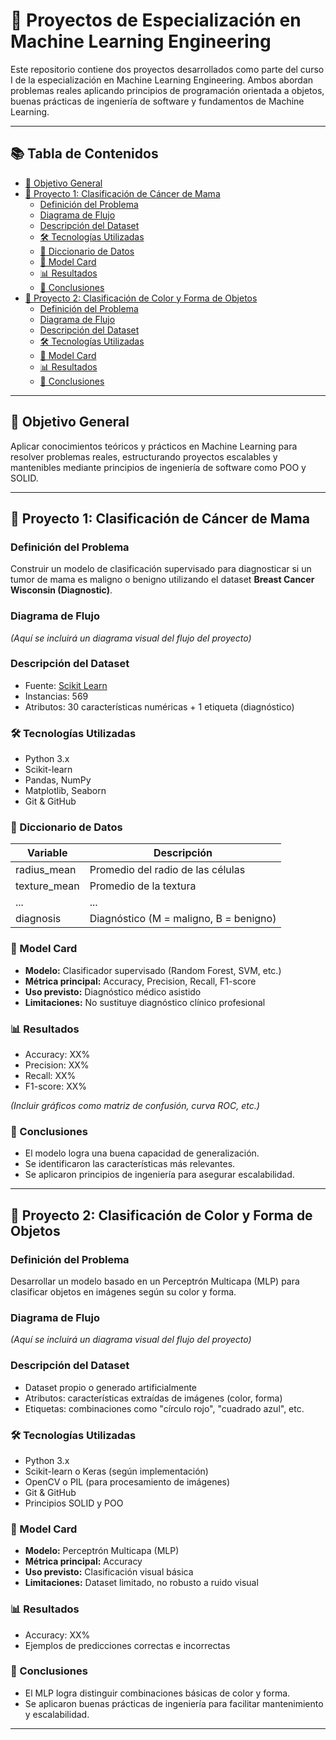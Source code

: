 # 🧠 Proyectos de Especialización en Machine Learning Engineering

Este repositorio contiene dos proyectos desarrollados como parte del curso I de la especialización en Machine Learning Engineering. Ambos abordan problemas reales aplicando principios de programación orientada a objetos, buenas prácticas de ingeniería de software y fundamentos de Machine Learning.

---

## 📚 Tabla de Contenidos

- [🎯 Objetivo General](#-objetivo-general)
- [📁 Proyecto 1: Clasificación de Cáncer de Mama](#-proyecto-1-clasificación-de-cáncer-de-mama)
  - [Definición del Problema](#definición-del-problema)
  - [Diagrama de Flujo](#diagrama-de-flujo)
  - [Descripción del Dataset](#descripción-del-dataset)
  - [🛠️ Tecnologías Utilizadas](#️-tecnologías-utilizadas)
  - [📖 Diccionario de Datos](#-diccionario-de-datos)
  - [📄 Model Card](#-model-card)
  - [📊 Resultados](#-resultados)
  - [🧩 Conclusiones](#-conclusiones)
- [📁 Proyecto 2: Clasificación de Color y Forma de Objetos](#-proyecto-2-clasificación-de-color-y-forma-de-objetos)
  - [Definición del Problema](#definición-del-problema-1)
  - [Diagrama de Flujo](#diagrama-de-flujo-1)
  - [Descripción del Dataset](#descripción-del-dataset-1)
  - [🛠️ Tecnologías Utilizadas](#️-tecnologías-utilizadas-1)
  - [📄 Model Card](#-model-card-1)
  - [📊 Resultados](#-resultados-1)
  - [🧩 Conclusiones](#-conclusiones-1)

---

## 🎯 Objetivo General

Aplicar conocimientos teóricos y prácticos en Machine Learning para resolver problemas reales, estructurando proyectos escalables y mantenibles mediante principios de ingeniería de software como POO y SOLID.

---

## 📁 Proyecto 1: Clasificación de Cáncer de Mama

### Definición del Problema

Construir un modelo de clasificación supervisado para diagnosticar si un tumor de mama es maligno o benigno utilizando el dataset **Breast Cancer Wisconsin (Diagnostic)**.

### Diagrama de Flujo

_(Aquí se incluirá un diagrama visual del flujo del proyecto)_

### Descripción del Dataset

- Fuente: [Scikit Learn](https://scikit-learn.org/stable/modules/generated/sklearn.datasets.load_breast_cancer.html)
- Instancias: 569
- Atributos: 30 características numéricas + 1 etiqueta (diagnóstico)

### 🛠️ Tecnologías Utilizadas

- Python 3.x
- Scikit-learn
- Pandas, NumPy
- Matplotlib, Seaborn
- Git & GitHub

### 📖 Diccionario de Datos

| Variable       | Descripción                          |
|----------------|--------------------------------------|
| radius_mean    | Promedio del radio de las células    |
| texture_mean   | Promedio de la textura               |
| ...            | ...                                  |
| diagnosis      | Diagnóstico (M = maligno, B = benigno)|

### 📄 Model Card

- **Modelo:** Clasificador supervisado (Random Forest, SVM, etc.)
- **Métrica principal:** Accuracy, Precision, Recall, F1-score
- **Uso previsto:** Diagnóstico médico asistido
- **Limitaciones:** No sustituye diagnóstico clínico profesional

### 📊 Resultados

- Accuracy: XX%
- Precision: XX%
- Recall: XX%
- F1-score: XX%

_(Incluir gráficos como matriz de confusión, curva ROC, etc.)_

### 🧩 Conclusiones

- El modelo logra una buena capacidad de generalización.
- Se identificaron las características más relevantes.
- Se aplicaron principios de ingeniería para asegurar escalabilidad.

---

## 📁 Proyecto 2: Clasificación de Color y Forma de Objetos

### Definición del Problema

Desarrollar un modelo basado en un Perceptrón Multicapa (MLP) para clasificar objetos en imágenes según su color y forma.

### Diagrama de Flujo

_(Aquí se incluirá un diagrama visual del flujo del proyecto)_

### Descripción del Dataset

- Dataset propio o generado artificialmente
- Atributos: características extraídas de imágenes (color, forma)
- Etiquetas: combinaciones como "círculo rojo", "cuadrado azul", etc.

### 🛠️ Tecnologías Utilizadas

- Python 3.x
- Scikit-learn o Keras (según implementación)
- OpenCV o PIL (para procesamiento de imágenes)
- Git & GitHub
- Principios SOLID y POO

### 📄 Model Card

- **Modelo:** Perceptrón Multicapa (MLP)
- **Métrica principal:** Accuracy
- **Uso previsto:** Clasificación visual básica
- **Limitaciones:** Dataset limitado, no robusto a ruido visual

### 📊 Resultados

- Accuracy: XX%
- Ejemplos de predicciones correctas e incorrectas

### 🧩 Conclusiones

- El MLP logra distinguir combinaciones básicas de color y forma.
- Se aplicaron buenas prácticas de ingeniería para facilitar mantenimiento y escalabilidad.

---






